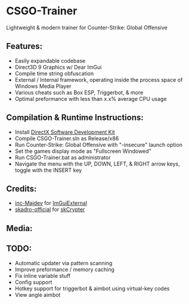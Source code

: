 # CSGO-Trainer
Lightweight & modern trainer for Counter-Strike: Global Offensive

## Features:
* Easily expandable codebase
* Direct3D 9 Graphics w/ Dear ImGui
* Compile time string obfuscation
* External / Internal framework, operating inside the process space of Windows Media Player
* Various cheats such as Box ESP, Triggerbot, & more
* Optimal preformance with less than x.x% average CPU usage

## Compilation & Runtime Instructions:
* Install [DirectX Software Development Kit](https://www.microsoft.com/en-us/download/confirmation.aspx?id=6812)
* Compile CSGO-Trainer.sln as Release/x86
* Run Counter-Strike: Global Offensive with "-insecure" launch option
* Set the games display mode as "Fullscreen Windowed"
* Run CSGO-Trainer.bat as administrator
* Navigate the menu with the UP, DOWN, LEFT, & RIGHT arrow keys, toggle with the INSERT key

## Credits:
* [inc-Majdev](https://github.com/inc-Majdev) for [ImGuiExternal](https://www.unknowncheats.me/forum/d3d-tutorials-and-source/457308-imgui-external.html)
* [skadro-official](https://github.com/skadro-official) for [skCrypter](https://github.com/skadro-official/skCrypter)

## Media:

## TODO:
* Automatic updater via pattern scanning
* Improve preformance / memory caching
* Fix inline variable stuff
* Config support
* Hotkey support for triggerbot & aimbot using virtual-key codes
* View angle aimbot